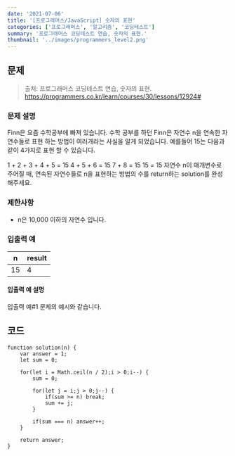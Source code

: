 ```yaml
---
date: '2021-07-06'
title: '[프로그래머스/JavaScript] 숫자의 표현'
categories: ['프로그래머스', '알고리즘', '코딩테스트']
summary: '프로그래머스 코딩테스트 연습, 숫자의 표현.'
thumbnail: '../images/programmers_level2.png'
---
```


## 문제

> 출처: 프로그래머스 코딩테스트 연습, 숫자의 표현.
> <br>https://programmers.co.kr/learn/courses/30/lessons/12924#

### 문제 설명

Finn은 요즘 수학공부에 빠져 있습니다. 수학 공부를 하던 Finn은 자연수 n을 연속한 자연수들로 표현 하는 방법이 여러개라는 사실을 알게 되었습니다. 예를들어 15는 다음과 같이 4가지로 표현 할 수 있습니다.

1 + 2 + 3 + 4 + 5 = 15
4 + 5 + 6 = 15
7 + 8 = 15
15 = 15
자연수 n이 매개변수로 주어질 때, 연속된 자연수들로 n을 표현하는 방법의 수를 return하는 solution를 완성해주세요.

### 제한사항

- n은 10,000 이하의 자연수 입니다.

### 입출력 예

| n   | result |
| --- | ------ |
| 15  | 4      |

#### 입출력 예 설명

입출력 예#1
문제의 예시와 같습니다.

## 코드

```
function solution(n) {
    var answer = 1;
    let sum = 0;

    for(let i = Math.ceil(n / 2);i > 0;i--) {
        sum = 0;

        for(let j = i;j > 0;j--) {
            if(sum >= n) break;
            sum += j;
        }

        if(sum === n) answer++;
    }

    return answer;
}
```
